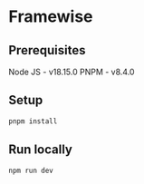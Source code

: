 # Framewise

## Prerequisites

Node JS - v18.15.0
PNPM - v8.4.0

## Setup

```bash
pnpm install
```

## Run locally

```bash
npm run dev
```
